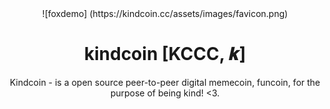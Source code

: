 <div align="center">
![foxdemo] (https://kindcoin.cc/assets/images/favicon.png) 

# kindcoin [KCCC, 𝒌]
 Kindcoin - is a open source peer-to-peer digital memecoin, funcoin, for the purpose of being kind! <3.
</div>
